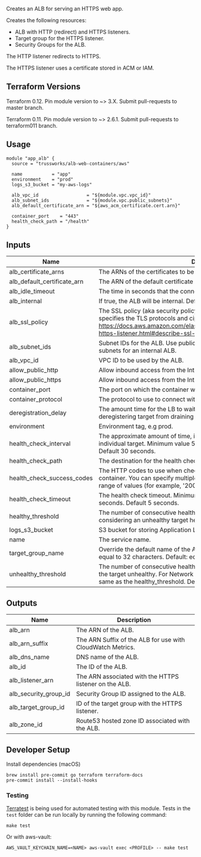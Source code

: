 Creates an ALB for serving an HTTPS web app.

Creates the following resources:

* ALB with HTTP (redirect) and HTTPS listeners.
* Target group for the HTTPS listener.
* Security Groups for the ALB.

The HTTP listener redirects to HTTPS.

The HTTPS listener uses a certificate stored in ACM or IAM.

## Terraform Versions

Terraform 0.12. Pin module version to ~> 3.X. Submit pull-requests to master branch.

Terraform 0.11. Pin module version to ~> 2.6.1. Submit pull-requests to terraform011 branch.

## Usage

```hcl
module "app_alb" {
  source = "trussworks/alb-web-containers/aws"

  name           = "app"
  environment    = "prod"
  logs_s3_bucket = "my-aws-logs"

  alb_vpc_id                  = "${module.vpc.vpc_id}"
  alb_subnet_ids              = "${module.vpc.public_subnets}"
  alb_default_certificate_arn = "${aws_acm_certificate.cert.arn}"

  container_port    = "443"
  health_check_path = "/health"
}
```

<!-- BEGINNING OF PRE-COMMIT-TERRAFORM DOCS HOOK -->
## Inputs

| Name | Description | Type | Default | Required |
|------|-------------|:----:|:-----:|:-----:|
| alb\_certificate\_arns | The ARNs of the certificates to be attached to the ALB. | list(string) | `[]` | no |
| alb\_default\_certificate\_arn | The ARN of the default certificate to be attached to the ALB. | string | n/a | yes |
| alb\_idle\_timeout | The time in seconds that the connection is allowed to be idle. | number | `"60"` | no |
| alb\_internal | If true, the ALB will be internal. Default's to false, the ALB will be public. | string | `"false"` | no |
| alb\_ssl\_policy | The SSL policy (aka security policy) for the Application Load Balancer that specifies the TLS protocols and ciphers allowed.  See <https://docs.aws.amazon.com/elasticloadbalancing/latest/application/create-https-listener.html#describe-ssl-policies>. | string | `"ELBSecurityPolicy-2016-08"` | no |
| alb\_subnet\_ids | Subnet IDs for the ALB. Use public subnets for a public ALB and private subnets for an internal ALB. | list(string) | n/a | yes |
| alb\_vpc\_id | VPC ID to be used by the ALB. | string | n/a | yes |
| allow\_public\_http | Allow inbound access from the Internet to port 80 | string | `"true"` | no |
| allow\_public\_https | Allow inbound access from the Internet to port 443 | string | `"true"` | no |
| container\_port | The port on which the container will receive traffic. | string | `"443"` | no |
| container\_protocol | The protocol to use to connect with the container. | string | `"HTTPS"` | no |
| deregistration\_delay | The amount time for the LB to wait before changing the state of a deregistering target from draining to unused. Default is 90s. | string | `"90"` | no |
| environment | Environment tag, e.g prod. | string | n/a | yes |
| health\_check\_interval | The approximate amount of time, in seconds, between health checks of an individual target. Minimum value 5 seconds, Maximum value 300 seconds. Default 30 seconds. | string | `"30"` | no |
| health\_check\_path | The destination for the health check requests to the container. | string | `"/"` | no |
| health\_check\_success\_codes | The HTTP codes to use when checking for a successful response from the container. You can specify multiple values (for example, '200,202') or a range of values (for example, '200-299'). | string | `"200"` | no |
| health\_check\_timeout | The health check timeout. Minimum value 2 seconds, Maximum value 60 seconds. Default 5 seconds. | string | `"5"` | no |
| healthy\_threshold | The number of consecutive health checks successes required before considering an unhealthy target healthy. Defaults to 3. | string | `"3"` | no |
| logs\_s3\_bucket | S3 bucket for storing Application Load Balancer logs. | string | n/a | yes |
| name | The service name. | string | n/a | yes |
| target\_group\_name | Override the default name of the ALB's target group. Must be less than or equal to 32 characters. Default: ecs-[name]-[environment]-[protocol]. | string | `""` | no |
| unhealthy\_threshold | The number of consecutive health check failures required before considering the target unhealthy. For Network Load Balancers, this value must be the same as the healthy_threshold. Defaults to 3. | string | `"3"` | no |

## Outputs

| Name | Description |
|------|-------------|
| alb\_arn | The ARN of the ALB. |
| alb\_arn\_suffix | The ARN Suffix of the ALB for use with CloudWatch Metrics. |
| alb\_dns\_name | DNS name of the ALB. |
| alb\_id | The ID of the ALB. |
| alb\_listener\_arn | The ARN associated with the HTTPS listener on the ALB. |
| alb\_security\_group\_id | Security Group ID assigned to the ALB. |
| alb\_target\_group\_id | ID of the target group with the HTTPS listener. |
| alb\_zone\_id | Route53 hosted zone ID associated with the ALB. |

<!-- END OF PRE-COMMIT-TERRAFORM DOCS HOOK -->

## Developer Setup

Install dependencies (macOS)

```shell
brew install pre-commit go terraform terraform-docs
pre-commit install --install-hooks
```

### Testing

[Terratest](https://github.com/gruntwork-io/terratest) is being used for
automated testing with this module. Tests in the `test` folder can be run
locally by running the following command:

```shell
make test
```

Or with aws-vault:

```shell
AWS_VAULT_KEYCHAIN_NAME=<NAME> aws-vault exec <PROFILE> -- make test
```
